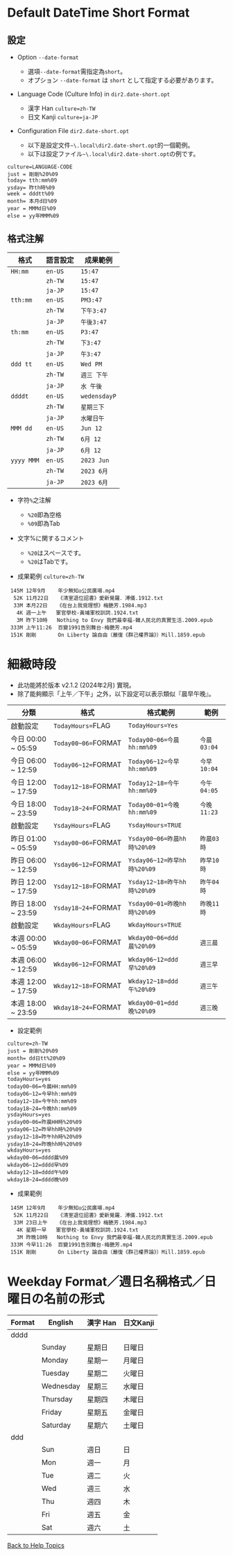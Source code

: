 ﻿# Default DateTime Short Format

## 設定

* Option ```--date-format```
    - 選項```--date-format```需指定為```short```。
    - オプション ```--date-format``` は ```short``` として指定する必要があります。

* Language Code (Culture Info) in  ```dir2.date-short.opt```
    - 漢字 Han ```culture=zh-TW```
    - 日文 Kanji ```culture=ja-JP```

* Configuration File ```dir2.date-short.opt```
    - 以下是設定文件```~\.local\dir2.date-short.opt```的一個範例。
    - 以下は設定ファイル```~\.local\dir2.date-short.opt```の例です。

```
culture=LANGUAGE-CODE
just = 剛剛%20%09
today= tth:mm%09
ysday= 昨th時%09
week = dddtt%09
month= 本月d日%09
year = MMMd日%09
else = yy年MMM%09
```

## 格式注解

| 格式      | 語言設定 | 成果範例 |
| ---      | ----- | ---- |
| ```HH:mm```    | ```en-US``` | ```15:47``` |
|                | ```zh-TW``` | ```15:47``` |
|                | ```ja-JP``` | ```15:47``` |
| ```tth:mm```   | ```en-US``` | ```PM3:47``` |
|                | ```zh-TW``` | ```下午3:47``` |
|                | ```ja-JP``` | ```午後3:47``` |
| ```th:mm```    | ```en-US``` | ```P3:47``` |
|                | ```zh-TW``` | ```下3:47``` |
|                | ```ja-JP``` | ```午3:47``` |
| ```ddd tt```   | ```en-US``` | ```Wed PM``` |
|                | ```zh-TW``` | ```週三 下午``` |
|                | ```ja-JP``` | ```水 午後``` |
| ```ddddt```    | ```en-US``` | ```wedensdayP``` |
|                | ```zh-TW``` | ```星期三下``` |
|                | ```ja-JP``` | ```水曜日午``` |
| ```MMM dd```   | ```en-US``` | ```Jun 12``` |
|                | ```zh-TW``` | ```6月 12``` |
|                | ```ja-JP``` | ```6月 12``` |
| ```yyyy MMM``` | ```en-US``` | ```2023 Jun``` |
|                | ```zh-TW``` | ```2023 6月``` |
|                | ```ja-JP``` | ```2023 6月``` |

* 字符```%```之注解
    - ```%20```即為空格
    - ```%09```即為Tab
* 文字%に関するコメント
    - ```%20```はスペースです。
    - ```%20```はTabです。

* 成果範例 ```culture=zh-TW```
```
 145M 12年9月    年少無知◎公民廣場.mp4
  52K 11月22日   《清室退位詔書》愛新覺羅．溥儀.1912.txt
  33M 本月22日   《在台上我覓理想》梅艷芳.1984.mp3
   4K 週一上午   軍官學校-黃埔軍校訓詞.1924.txt
   3M 昨下10時   Nothing to Envy 我們最幸福-韓人民北的真實生活.2009.epub
 333M 上午11:26  百變1991告別舞台-梅艷芳.mp4
 151K 剛剛       On Liberty 論自由（嚴復《群己權界論》）Mill.1859.epub
 ```

# 細緻時段

* 此功能將於版本 v2.1.2 (2024年2月) 實現。
* 除了能夠顯示「上午／下午」之外，以下設定可以表示類似『晨早午晚』。

| 分類  | 格式  | 格式範例 | 範例 |
| ---- | ---  | -------------- | ------- |
| 啟動設定 | ```TodayHours=```FLAG | ```TodayHours=Yes```  | |
| 今日 00:00 ~ 05:59 | ```Today00~06=```FORMAT | ```Today00~06=今晨hh:mm%09``` | ```今晨03:04``` |
| 今日 06:00 ~ 12:59 | ```Today06~12=```FORMAT | ```Today06~12=今早hh:mm%09``` | ```今早10:04``` |
| 今日 12:00 ~ 17:59 | ```Today12~18=```FORMAT | ```Today12~18=今午hh:mm%09``` | ```今午04:05``` |
| 今日 18:00 ~ 23:59 | ```Today18~24=```FORMAT | ```Today00~01=今晚hh:mm%09``` | ```今晚11:23``` |
| 啟動設定 | ```YsdayHours=```FLAG | ```YsdayHours=TRUE```  | |
| 昨日 01:00 ~ 05:59 | ```Ysday00~06=```FORMAT | ```Ysday00~06=昨晨hh時%20%09``` | ```昨晨03時``` |
| 昨日 06:00 ~ 12:59 | ```Ysday06~12=```FORMAT | ```Ysday06~12=昨早hh時%20%09``` | ```昨早10時``` |
| 昨日 12:00 ~ 17:59 | ```Ysday12~18=```FORMAT | ```Ysday12~18=昨午hh時%20%09``` | ```昨午04時``` |
| 昨日 18:00 ~ 23:59 | ```Ysday18~24=```FORMAT | ```Ysday00~01=昨晚hh時%20%09``` | ```昨晚11時``` |
| 啟動設定 | ```WkdayHours=```FLAG | ```WkdayHours=TRUE```  | |
| 本週 00:00 ~ 05:59 | ```Wkday00~06=```FORMAT | ```Wkday00~06=ddd晨%20%09``` | ```週三晨``` |
| 本週 06:00 ~ 12:59 | ```Wkday06~12=```FORMAT | ```Wkday06~12=ddd早%20%09``` | ```週三早``` |
| 本週 12:00 ~ 17:59 | ```Wkday12~18=```FORMAT | ```Wkday12~18=ddd午%20%09``` | ```週三午``` |
| 本週 18:00 ~ 23:59 | ```Wkday18~24=```FORMAT | ```Wkday00~01=ddd晚%20%09``` | ```週三晚``` |


* 設定範例

```
culture=zh-TW
just = 剛剛%20%09
month= dd日tt%20%09
year = MMMd日%09
else = yy年MMM%09
todayHours=yes
today00~06=今晨HH:mm%09
today06~12=今早hh:mm%09
today12~18=今午hh:mm%09
today18~24=今晚hh:mm%09
ysdayHours=yes
ysday00~06=昨晨HH時%20%09
ysday06~12=昨早hh時%20%09
ysday12~18=昨午hh時%20%09
ysday18~24=昨晚hh時%20%09
wkdayHours=yes
wkday00~06=dddd晨%09
wkday06~12=dddd早%09
wkday12~18=dddd午%09
wkday18~24=dddd晚%09
```


* 成果範例
```
 145M 12年9月    年少無知◎公民廣場.mp4
  52K 11月22日   《清室退位詔書》愛新覺羅．溥儀.1912.txt
  33M 23日上午   《在台上我覓理想》梅艷芳.1984.mp3
   4K 星期一早   軍官學校-黃埔軍校訓詞.1924.txt
   3M 昨晚10時   Nothing to Envy 我們最幸福-韓人民北的真實生活.2009.epub
 333M 今早11:26  百變1991告別舞台-梅艷芳.mp4
 151K 剛剛       On Liberty 論自由（嚴復《群己權界論》）Mill.1859.epub
 ```

 
# Weekday Format／週日名稱格式／日曜日の名前の形式

| Format | English | 漢字 Han | 日文Kanji |
| ------ | ------- | ------- | -------- |
| dddd | | |
| | Sunday  | 星期日 | 日曜日 |
| | Monday | 星期一 | 月曜日 |
| | Tuesday | 星期二 | 火曜日 |
| | Wednesday | 星期三 | 水曜日 |
| | Thursday | 星期四 | 木曜日 |
| | Friday | 星期五 | 金曜日 |
| | Saturday | 星期六 | 土曜日 |
| ddd | | |
| | Sun | 週日 | 日 |
| | Mon | 週一 | 月 |
| | Tue | 週二 | 火 |
| | Wed | 週三 | 水 |
| | Thu | 週四 | 木 |
| | Fri | 週五 | 金 |
| | Sat | 週六 | 土 |

[Back to Help Topics](https://github.com/ck-yung/dir2cs/blob/main/docs/HELP.md)
